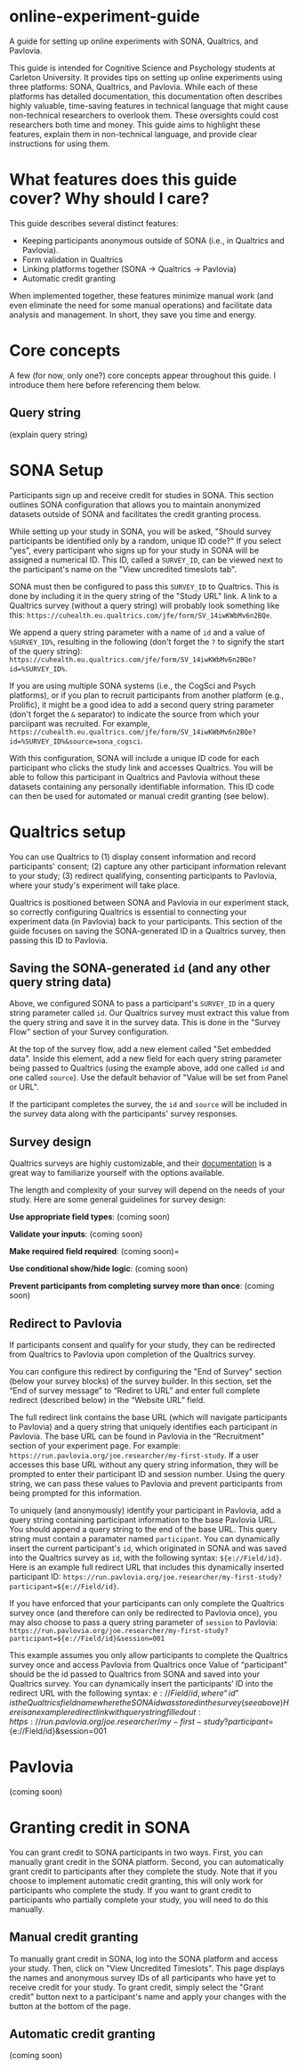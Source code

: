 # online-experiment-guide
A guide for setting up online experiments with SONA, Qualtrics, and Pavlovia.

This guide is intended for Cognitive Science and Psychology students at Carleton University. It provides tips on setting up online experiments using three platforms: SONA, Qualtrics, and Pavlovia. While each of these platforms has detailed documentation, this documentation often describes highly valuable, time-saving features in technical language that might cause non-technical researchers to overlook them. These oversights could cost researchers both time and money. This guide aims to highlight these features, explain them in non-technical language, and provide clear instructions for using them.

# What features does this guide cover? Why should I care?

This guide describes several distinct features:
* Keeping participants anonymous outside of SONA (i.e., in Qualtrics and Pavlovia).
* Form validation in Qualtrics
* Linking platforms together (SONA -> Qualtrics -> Pavlovia)
* Automatic credit granting

When implemented together, these features minimize manual work (and even eliminate the need for some manual operations) and facilitate data analysis and management. In short, they save you time and energy.

# Core concepts

A few (for now, only one?) core concepts appear throughout this guide. I introduce them here before referencing them below.

## Query string

(explain query string)

# SONA Setup

Participants sign up and receive credit for studies in SONA. This section outlines SONA configuration that allows you to maintain anonymized datasets outside of SONA and facilitates the credit granting process.

While setting up your study in SONA, you will be asked, "Should survey participants be identified only by a random, unique ID code?" If you select "yes", every participant who signs up for your study in SONA will be assigned a numerical ID. This ID, called a `SURVEY_ID`, can be viewed next to the participant's name on the "View uncredited timeslots tab".

SONA must then be configured to pass this `SURVEY_ID` to Qualtrics. This is done by including it in the query string of the "Study URL" link. A link to a  Qualtrics survey (without a query string) will probably look something like this: `https://cuhealth.eu.qualtrics.com/jfe/form/SV_14iwKWbMv6n2BQe`.

We append a query string parameter with a name of `id` and a value of `%SURVEY_ID%`, resulting in the following (don't forget the `?` to signify the start of the query string): `https://cuhealth.eu.qualtrics.com/jfe/form/SV_14iwKWbMv6n2BQe?id=%SURVEY_ID%`.

If you are using multiple SONA systems (i.e., the CogSci and Psych platforms), or if you plan to recruit participants from another platform (e.g., Prolific), it might be a good idea to add a second query string parameter (don't forget the `&` separator) to indicate the source from which your parciipant was recruited. For example, `https://cuhealth.eu.qualtrics.com/jfe/form/SV_14iwKWbMv6n2BQe?id=%SURVEY_ID%&source=sona_cogsci`.

With this configuration, SONA will include a unique ID code for each participant who clicks the study link and accesses Qualtrics. You will be able to follow this participant in Qualtrics and Pavlovia without these datasets containing any personally identifiable information. This ID code can then be used for automated or manual credit granting (see below).

# Qualtrics setup

You can use Qualtrics to (1) display consent information and record participants' consent; (2) capture any other participant information relevant to your study; (3) redirect qualifying, consenting participants to Pavlovia, where your study's experiment will take place.

Qualtrics is positioned between SONA and Pavlovia in our experiment stack, so correctly configuring Qualtrics is essential to connecting your experiment data (in Pavlovia) back to your participants. This section of the guide focuses on saving the SONA-generated ID in a Qualtrics survey, then passing this ID to Pavlovia.

## Saving the SONA-generated `id` (and any other query string data)

Above, we configured SONA to pass a participant's `SURVEY_ID` in a query string parameter called `id`. Our Qualtrics survey must extract this value from the query string and save it in the survey data. This is done in the "Survey Flow" section of your Survey configuration.

At the top of the survey flow, add a new element called "Set embedded data". Inside this element, add a new field for each query string parameter being passed to Qualtrics (using the example above, add one called `id` and one called `source`). Use the default behavior of "Value will be set from Panel or URL".

If the participant completes the survey, the `id` and `source` will be included in the survey data along with the participants' survey responses.

## Survey design

Qualtrics surveys are highly customizable, and their [documentation](https://www.qualtrics.com/support/survey-platform/survey-module/survey-module-overview/) is a great way to familiarize yourself with the options available.

The length and complexity of your survey will depend on the needs of your study. Here are some general guidelines for survey design: 

**Use appropriate field types**: (coming soon)

**Validate your inputs**: (coming soon)

**Make required field required**: (coming soon)=

**Use conditional show/hide logic**: (coming soon)

**Prevent participants from completing survey more than once**: (coming soon)

## Redirect to Pavlovia

If participants consent and qualify for your study, they can be redirected from Qualtrics to Pavlovia upon completion of the Qualtrics survey.

You can configure this redirect by configuring the "End of Survey" section (below your survey blocks) of the survey builder. In this section, set the “End of survey message” to “Rediret to URL” and enter full complete redirect (described below) in the “Website URL” field.

The full redirect link contains the base URL (which will navigate participants to Pavlovia) and a query string that uniquely identifies each participant in Pavlovia. The base URL can be found in Pavlovia in the “Recruitment” section of your experiment page. For example: `https://run.pavlovia.org/joe.researcher/my-first-study`. If a user accesses this base URL without any query string information, they will be prompted to enter their participant ID and session number. Using the query string, we can pass these values to Pavlovia and prevent participants from being prompted for this information.

To uniquely (and anonymously) identify your participant in Pavlovia, add a query string containing participant information to the base Pavlovia URL.
You should append a query string to the end of the base URL. This query string must contain a paramater named `participant`. You can dynamically insert the current participant's `id`, which originated in SONA and was saved into the Qualtrics survey as `id`, with the following syntax: `${e://Field/id}`. Here is an example full redirect URL that includes this dynamically inserted participant ID: `https://run.pavlovia.org/joe.researcher/my-first-study?participant=${e://Field/id}`.

If you have enforced that your participants can only complete the Qualtrics survey once (and therefore can only be redirected to Pavlovia once), you may also choose to pass a query string parameter of `session` to Pavlovia: `https://run.pavlovia.org/joe.researcher/my-first-study?participant=${e://Field/id}&session=001` 

This example assumes you only allow participants to complete the Qualtrics survey once and access Pavlovia from Qualtrics once
Value of “participant” should be the id passed to Qualtrics from SONA and saved into your Qualtrics survey.
You can dynamically insert the participants’ ID into the redirect URL with the following syntax: ${e://Field/id}, where “id” is the Qualtrics field name where the SONA id was stored in the survey (see above)
Here is an example redirect link with query string filled out: https://run.pavlovia.org/joe.researcher/my-first-study?participant=${e://Field/id}&session=001

# Pavlovia

(coming soon)

# Granting credit in SONA

You can grant credit to SONA participants in two ways. First, you can manually grant credit in the SONA platform. Second, you can automatically grant credit to participants after they complete the study. Note that if you choose to implement automatic credit granting, this will only work for participants who complete the study. If you want to grant credit to participants who partially complete your study, you will need to do this manually.

## Manual credit granting

To manually grant credit in SONA, log into the SONA platform and access your study. Then, click on "View Uncredited Timeslots". This page displays the names and anonymous survey IDs of all participants who have yet to receive credit for your study. To grant credit, simply select the "Grant credit" button next to a participant's name and apply your changes with the button at the bottom of the page.

## Automatic credit granting

(coming soon)
